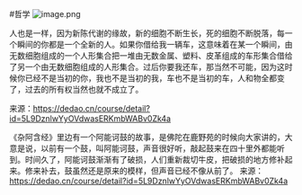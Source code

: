 #哲学 
![image.png](https://build-web.oss-cn-qingdao.aliyuncs.com/my_pic_file/20250813225023.png)

人也是一样，因为新陈代谢的缘故，新的细胞不断生长，死的细胞不断脱落，每一个瞬间的你都是一个全新的人。如果你借给我一辆车，这意味着在某一个瞬间，由无数细胞组成的一个人形集合把一堆由无数金属、塑料、皮革组成的车形集合借给了另一个由无数细胞组成的人形集合。过后你要我还车，那当然不可能，因为这时候你已经不是当初的你，我也不是当初的我，车也不是当初的车，人和物全都变了，过去的所有权当然也就不成立了。

来源：https://dedao.cn/course/detail?id=5L9DznlwYyOVdwasERKmbWABv0Zk4a

《杂阿含经》里边有一个阿能诃鼓的故事，是佛陀在鹿野苑的时候向大家讲的，大意是说，以前有一个鼓，叫阿能诃鼓，声音很好听，敲起鼓来在四十里外都能听到。时间久了，阿能诃鼓渐渐有了破损，人们重新裁切牛皮，把破损的地方修补起来。修来补去，鼓虽然还是原来的模样，但声音已经不像从前了。
来源：https://dedao.cn/course/detail?id=5L9DznlwYyOVdwasERKmbWABv0Zk4a